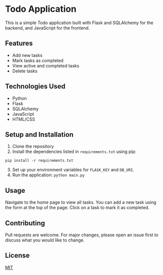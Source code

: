 # Todo Application

This is a simple Todo application built with Flask and SQLAlchemy for the backend, and JavaScript for the frontend.

## Features

- Add new tasks
- Mark tasks as completed
- View active and completed tasks
- Delete tasks

## Technologies Used

- Python
- Flask
- SQLAlchemy
- JavaScript
- HTML/CSS

## Setup and Installation

1. Clone the repository
2. Install the dependencies listed in `requirements.txt` using pip:

```pip install -r requirements.txt```

3. Set up your environment variables for `FLASK_KEY` and `DB_URI`.
4. Run the application:
`python main.py`

## Usage

Navigate to the home page to view all tasks. You can add a new task using the form at the top of the page. Click on a task to mark it as completed.

## Contributing

Pull requests are welcome. For major changes, please open an issue first to discuss what you would like to change.

## License

[MIT](https://choosealicense.com/licenses/mit/)
